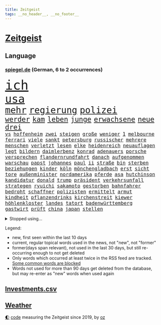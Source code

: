 ```yaml
---
title: Zeitgeist
tags: __no_header__, __no_footer__
---
```


# [Zeitgeist](https://oliz.io/zeitgeist/)

## Language

<h3><a href="https://www.spiegel.de" target="_blank">spiegel.de</a> (German, 6 to 2 occurrences)</h3>
<p style="font-family:monospace">
<span style="font-size:32pt"><a href="news_links.html#ich" class="current">ich</a></span>
<br>
<span style="font-size:27pt"><a href="news_links.html#usa" class="current">usa</a></span>
<br>
<span style="font-size:22pt"><a href="news_links.html#mehr" class="current">mehr</a></span>
<span style="font-size:22pt"><a href="news_links.html#regierung" class="current">regierung</a></span>
<span style="font-size:22pt"><a href="news_links.html#polizei" class="current">polizei</a></span>
<br>
<span style="font-size:17pt"><a href="news_links.html#werder" class="current">werder</a></span>
<span style="font-size:17pt"><a href="news_links.html#kam" class="current">kam</a></span>
<span style="font-size:17pt"><a href="news_links.html#leben" class="current">leben</a></span>
<span style="font-size:17pt"><a href="news_links.html#junge" class="current">junge</a></span>
<span style="font-size:17pt"><a href="news_links.html#erwachsene" class="current">erwachsene</a></span>
<span style="font-size:17pt"><a href="news_links.html#neue" class="current">neue</a></span>
<span style="font-size:17pt"><a href="news_links.html#drei" class="current">drei</a></span>
<br>
<span style="font-size:12pt"><a href="news_links.html#vs" class="current">vs</a></span>
<span style="font-size:12pt"><a href="news_links.html#hoffenheim" class="current">hoffenheim</a></span>
<span style="font-size:12pt"><a href="news_links.html#zwei" class="current">zwei</a></span>
<span style="font-size:12pt"><a href="news_links.html#steigen" class="current">steigen</a></span>
<span style="font-size:12pt"><a href="news_links.html#große" class="current">große</a></span>
<span style="font-size:12pt"><a href="news_links.html#weniger" class="current">weniger</a></span>
<span style="font-size:12pt"><a href="news_links.html#1" class="current">1</a></span>
<span style="font-size:12pt"><a href="news_links.html#melbourne" class="current">melbourne</a></span>
<span style="font-size:12pt"><a href="news_links.html#ferrari" class="current">ferrari</a></span>
<span style="font-size:12pt"><a href="news_links.html#viele" class="current">viele</a></span>
<span style="font-size:12pt"><a href="news_links.html#sankt" class="current">sankt</a></span>
<span style="font-size:12pt"><a href="news_links.html#petersburg" class="current">petersburg</a></span>
<span style="font-size:12pt"><a href="news_links.html#russischer" class="current">russischer</a></span>
<span style="font-size:12pt"><a href="news_links.html#mehrere" class="current">mehrere</a></span>
<span style="font-size:12pt"><a href="news_links.html#menschen" class="current">menschen</a></span>
<span style="font-size:12pt"><a href="news_links.html#verletzt" class="current">verletzt</a></span>
<span style="font-size:12pt"><a href="news_links.html#lesen" class="current">lesen</a></span>
<span style="font-size:12pt"><a href="news_links.html#elke" class="current">elke</a></span>
<span style="font-size:12pt"><a href="news_links.html#heidenreich" class="current">heidenreich</a></span>
<span style="font-size:12pt"><a href="news_links.html#neuauflagen" class="new">neuauflagen</a></span>
<span style="font-size:12pt"><a href="news_links.html#legt" class="current">legt</a></span>
<span style="font-size:12pt"><a href="news_links.html#bildern" class="current">bildern</a></span>
<span style="font-size:12pt"><a href="news_links.html#daimlerbenz" class="new">daimlerbenz</a></span>
<span style="font-size:12pt"><a href="news_links.html#konrad" class="new">konrad</a></span>
<span style="font-size:12pt"><a href="news_links.html#adenauers" class="new">adenauers</a></span>
<span style="font-size:12pt"><a href="news_links.html#porsche" class="current">porsche</a></span>
<span style="font-size:12pt"><a href="news_links.html#versprechen" class="current">versprechen</a></span>
<span style="font-size:12pt"><a href="news_links.html#flandernrundfahrt" class="new">flandernrundfahrt</a></span>
<span style="font-size:12pt"><a href="news_links.html#danach" class="current">danach</a></span>
<span style="font-size:12pt"><a href="news_links.html#aufgenommen" class="current">aufgenommen</a></span>
<span style="font-size:12pt"><a href="news_links.html#warschau" class="current">warschau</a></span>
<span style="font-size:12pt"><a href="news_links.html#papst" class="current">papst</a></span>
<span style="font-size:12pt"><a href="news_links.html#johannes" class="current">johannes</a></span>
<span style="font-size:12pt"><a href="news_links.html#paul" class="current">paul</a></span>
<span style="font-size:12pt"><a href="news_links.html#ii" class="current">ii</a></span>
<span style="font-size:12pt"><a href="news_links.html#straße" class="current">straße</a></span>
<span style="font-size:12pt"><a href="news_links.html#bin" class="current">bin</a></span>
<span style="font-size:12pt"><a href="news_links.html#sterben" class="current">sterben</a></span>
<span style="font-size:12pt"><a href="news_links.html#beziehungen" class="current">beziehungen</a></span>
<span style="font-size:12pt"><a href="news_links.html#kinder" class="current">kinder</a></span>
<span style="font-size:12pt"><a href="news_links.html#köln" class="current">köln</a></span>
<span style="font-size:12pt"><a href="news_links.html#mönchengladbach" class="current">mönchengladbach</a></span>
<span style="font-size:12pt"><a href="news_links.html#erst" class="current">erst</a></span>
<span style="font-size:12pt"><a href="news_links.html#sicht" class="current">sicht</a></span>
<span style="font-size:12pt"><a href="news_links.html#tore" class="current">tore</a></span>
<span style="font-size:12pt"><a href="news_links.html#außenminister" class="current">außenminister</a></span>
<span style="font-size:12pt"><a href="news_links.html#nordamerika" class="current">nordamerika</a></span>
<span style="font-size:12pt"><a href="news_links.html#pferde" class="current">pferde</a></span>
<span style="font-size:12pt"><a href="news_links.html#asa" class="new">asa</a></span>
<span style="font-size:12pt"><a href="news_links.html#hutchinson" class="new">hutchinson</a></span>
<span style="font-size:12pt"><a href="news_links.html#kandidatur" class="current">kandidatur</a></span>
<span style="font-size:12pt"><a href="news_links.html#donald" class="current">donald</a></span>
<span style="font-size:12pt"><a href="news_links.html#trump" class="current">trump</a></span>
<span style="font-size:12pt"><a href="news_links.html#präsident" class="current">präsident</a></span>
<span style="font-size:12pt"><a href="news_links.html#verkehrsunfall" class="current">verkehrsunfall</a></span>
<span style="font-size:12pt"><a href="news_links.html#strategen" class="current">strategen</a></span>
<span style="font-size:12pt"><a href="news_links.html#ryuichi" class="new">ryuichi</a></span>
<span style="font-size:12pt"><a href="news_links.html#sakamoto" class="new">sakamoto</a></span>
<span style="font-size:12pt"><a href="news_links.html#gestorben" class="current">gestorben</a></span>
<span style="font-size:12pt"><a href="news_links.html#bahnfahrer" class="new">bahnfahrer</a></span>
<span style="font-size:12pt"><a href="news_links.html#bedroht" class="current">bedroht</a></span>
<span style="font-size:12pt"><a href="news_links.html#schaffner" class="new">schaffner</a></span>
<span style="font-size:12pt"><a href="news_links.html#polizisten" class="current">polizisten</a></span>
<span style="font-size:12pt"><a href="news_links.html#ermittelt" class="current">ermittelt</a></span>
<span style="font-size:12pt"><a href="news_links.html#armut" class="current">armut</a></span>
<span style="font-size:12pt"><a href="news_links.html#kindheit" class="current">kindheit</a></span>
<span style="font-size:12pt"><a href="news_links.html#pflanzendrinks" class="new">pflanzendrinks</a></span>
<span style="font-size:12pt"><a href="news_links.html#kirchenstreit" class="new">kirchenstreit</a></span>
<span style="font-size:12pt"><a href="news_links.html#kiewer" class="current">kiewer</a></span>
<span style="font-size:12pt"><a href="news_links.html#höhlenkloster" class="new">höhlenkloster</a></span>
<span style="font-size:12pt"><a href="news_links.html#landes" class="current">landes</a></span>
<span style="font-size:12pt"><a href="news_links.html#tatort" class="current">tatort</a></span>
<span style="font-size:12pt"><a href="news_links.html#badenwürttemberg" class="current">badenwürttemberg</a></span>
<span style="font-size:12pt"><a href="news_links.html#gastwirt" class="new">gastwirt</a></span>
<span style="font-size:12pt"><a href="news_links.html#prüft" class="current">prüft</a></span>
<span style="font-size:12pt"><a href="news_links.html#china" class="current">china</a></span>
<span style="font-size:12pt"><a href="news_links.html#japan" class="current">japan</a></span>
<span style="font-size:12pt"><a href="news_links.html#stellen" class="current">stellen</a></span>
</p>
<details>
<summary>Stopped using...</summary>
<p class="former" style="font-size:12pt">
myanmar(892) coronamaßnahmen(891) diktator(891) einwohner(891) gemeinden(891) nazis(891) terroristen(891) apple(890) fbi(890) gerechtigkeit(890) höher(890) gerüchte(889) planeten(889) präsidentschaftswahl(889) öfter(889) bayerische(888) bewerber(888) legendären(888) reiche(888) unerwartet(888) verriet(888) abstimmen(887) einführen(887) fahrzeuge(887) kontrolliert(887) maskenpflicht(887) november(887) polens(887) privaten(887) san(886) verdient(886) bmw(885) fdpchef(885) maß(885) niederländische(885) ringt(885) schlug(885) termin(885) verkündet(885) big(884) diplomaten(884) entdeckung(884) halle(884) herzogin(884) kamera(884) miteinander(884) nigeria(884) niveau(884) standort(884) bedeuten(883) kandidaten(883) rettet(883) selben(883) fahrt(882) gastgeber(882) herbst(882) joachim(882) kochen(882) reißt(882) berufung(881) gestoßen(881) jörg(881) lebte(881) premiere(881) schmidt(881) senken(881) verhängen(881) warf(881) wären(881) sendet(880) wofür(880) csuchef(879) sichergestellt(879) verkaufen(879) einreisen(878) park(878) wende(878) dementiert(877) flüchtlingen(877) null(877) potsdam(877) tödlich(877) bedeutung(876) meinem(876) stadion(876) amnesty(875) voraus(875) befreien(874) produzieren(874) veranstalter(874) feld(873) form(873) zerstören(873) distanziert(872) gefangene(872) meinen(872) tragödie(872) verbände(872) vieles(871) vorstellen(871) dich(870) spanische(870) teenager(870) aufarbeitung(869) bewegen(869) erlebte(869) extremen(869) mehrerer(869) echten(868) einiger(868) gestürzt(868) abgelehnt(866) dran(865) vorne(865) bob(864) drogen(863) enttäuschung(863) müsste(863) beitrag(862) warm(862) iphone(860) popstar(860) automatisch(859) bester(859) cduchef(859) entschuldigung(859) steffen(858) flagge(857) bundesnetzagentur(854) präsenz(854) hinweis(853) 36(852) solchen(850) uhaft(849) einkommen(845) erhöhen(843) ursprünglich(840) weltmeisterschaft(835) ausgetragen(828) leiter(809) westliche(781) milliardär(776) währung(774) fotografiert(769) verlusten(754) bewirbt(709) zwischenfall(695) stoltenberg(688) fußballstar(686) finanziert(685) holz(677) militärische(677) schwerste(660) spiegelreporter(646) eröffnung(634) seither(630) volk(630) kümmern(627) wenigsten(626) drohenden(623) inflationsrate(622) rechtens(612) australischen(607) ralf(603) bedankt(602) ermordung(599) flut(596) landsleute(595) ausgefallen(592) 120(588) inszenieren(587) gesund(586) dörfer(579) erkrankte(577) 400000(575) ali(574) gestern(573) anlage(564) verstecken(564) schlafen(561) illegaler(556) wirtschaftskrise(555) 2025(553) kalten(550) 73(549) teamkollege(543) schnelles(537) abhängigkeit(528) bekräftigt(526) kurze(521) ruhestand(519) verschlechtert(515) verständigt(514) parlamentarier(513) sprecherin(508) eingefroren(505) weißer(505) abu(504) feiertag(504) rhein(504) ungewöhnliche(498) euländer(496) fahndet(494) generationen(488) tödlichem(487) nutzung(486) eindringlichen(484) summen(484) rande(482) 77(478) trip(478) laura(475) energiekonzern(471) einfacher(468) waffenruhe(465) brennt(460) einzig(447) bronze(444) ersatz(443) propaganda(442) gefechte(441) waffenlieferungen(441) zerstörung(440) g7staaten(439) influencerin(436) ben(435) sanitäter(435) ansprüche(434) flugzeugen(432) hinzu(432) ring(428) überwachung(428) vettel(426) untergang(424) vorm(423) berichteten(422) wandern(422) bonn(421) 2002(417) wagt(415) albert(411) klitschko(409) journalismus(406) einheiten(404) betreibt(395) verwaltung(395) 350(394) 40000(391) silber(389) sitz(387) fortsetzen(383) gestärkt(382) schildern(378) ukrainenews(376) vorab(376) verspätet(372) rekordtief(363) ungewiss(361) hochschule(360) töchter(360) söhne(357) raser(353) messerattacke(352) sexismus(351) starkes(350) dicke(346) überlebenden(346) g20(345) spekulationen(343) tankrabatt(343) abgrund(341) fußballweltmeisterschaft(341) täters(337) g7(336) ertrinken(334) gearbeitet(328) einsetzt(324) usdollar(322) hammer(321) regieren(320) bayreuth(316) fahrräder(314) halt(314) verdrängen(309) fragwürdige(308) el(307) trocken(306) momentan(303) harter(302) ereignete(300) klimakatastrophe(300) r(300) mobbing(299) empfindet(298) lngterminal(298) carlo(296) demonstrierende(296) zumutung(295) debattiert(293) verklagen(293) zeremonie(292) heimspiel(291) kaiserslautern(290) französischer(286) tiefer(286) belegt(284) dfbpokals(284) laufender(284) save(284) dokument(283) exmann(283) kaffee(282) kapazitäten(281) 54(275) hast(274) bewiesen(273) geschrumpft(273) maschine(273) bestimmter(272) uniper(271) attraktiver(270) zwillinge(270) internationales(267) unentschieden(266) möbel(265) dokumentation(263) energieversorger(263) plädieren(262) alzheimer(261) neustart(261) setzten(260) fünfmal(257) bruttoinlandsprodukt(256) bleibe(255) instrument(255) kampagne(255) genauer(254) golfstaat(254) heim(254) bundeskartellamt(253) davis(253) uneins(253) verteilen(253) geschichtenewsletter(252) islamische(251) bemerkenswert(250) festgenommene(250) stören(249) medizinische(247) diente(246) berlinneukölln(245) trendwende(245) gestrandete(244) koffer(244) bond(243) grundstück(243) saale(243) fasst(240) pipeline(240) solches(239) verleihung(239) umweltschützer(238) ältesten(237) flugzeugbauer(236) victoria(236) linien(233) korrekt(232) tim(232) schönheitsideale(230) kilowattstunde(227) üppige(227) waffensysteme(226) children(225) tode(225) zweitgrößte(225) protestbewegung(224) feierabend(223) lokalen(222) volksheld(222) erhielten(221) island(221) flüsse(220) technisch(220) gelohnt(219) 14jährige(218) nebenwirkungen(217) raketenangriffen(217) durchzusetzen(215) terminal(215) nation(214) selbstbewusstsein(214) komplikationen(213) parken(213) zahlte(213) twitteraccount(212) geistlichen(210) porträt(209) tarife(209) beworben(207) oleksij(206) rot(206) achtziger(204) klappen(202) marken(202) 19jähriger(201) aufsicht(201) missverständnis(200) regenfällen(200) telekom(200) ausliefern(198) geprallt(198) oppositionschef(198) goldener(197) bundesarbeitsgericht(196) schmuck(196) autobiografie(195) gefährdung(195) intrigen(195) trauma(195) ökologisch(195) bundesbank(193) eben(193) farben(193) überreste(193) behindert(192) rihanna(192) satellitenbilder(192) zurückkehren(192) zuschuss(191) bonus(190) rutschen(190) chefredakteurin(189) durchgang(189) unionsfraktion(189) verhaltens(189) bewusstlos(185) piste(185) preisgekrönte(185) radfahrerin(185) recherche(183) bauart(182) kriminalität(182) nutzern(182) polizeichef(182) rechtsradikale(182) entkam(181) geburtenrate(181) harmonie(180) tarifstreit(180) ansonsten(179) besessen(179) zuzug(179) ausgenutzt(178) sportlerin(178) wüste(178) 2050(177) nationalsozialismus(177) wintershall(177) gaspreisbremse(176) ndr(176) fortschrittlich(175) oregon(174) quer(173) vegane(173) branchen(172) ernüchternd(172) makejew(172) psychologin(172) unternehmensberatung(172) defizite(171) hingerichtet(171) machtwechsel(171) bootsunglück(170) hessischen(170) ehrung(169) rekordhalter(169) sohnes(169) sprangen(169) windsor(169) zusage(169) abwahl(168) lahmzulegen(168) dreieinhalb(167) finanzämter(166) kurswechsel(166) hergestellt(165) symbole(165) vereine(164) verfängt(164) phoenix(163) vergnügen(163) müht(162) steven(162) teamkollegen(162) piqué(160) soldatin(160) tunesien(160) daniela(159) flüssigerdgas(159) opel(159) raketenangriffe(159) zweifeln(159) belege(158) iocpräsident(158) hungersnot(157) immunsystem(157) überraschte(157) 3500(156) direktor(156) ukrainefeldzug(155) unovollversammlung(155) urteilt(155) zusammengestoßen(155) parolen(154) überbringen(153) übergewicht(153) erzielen(152) tendenz(152) 23jährige(151) ausgegeben(151) geiger(151) kaltluft(151) kurdische(151) wumms(151) ecken(150) rasanter(150) verachtung(150) desinformation(149) weltbank(149) anerkannt(148) dominik(148) faschistischen(148) streits(147) bereichen(146) deckel(146) osterinsel(146) natogeneralsekretär(145) schweben(145) energiepreisbremse(144) gerechte(144) mats(144) teenagerin(144) unverständnis(144) absolviert(143) emanzipation(142) mullahregime(142) daei(141) minsk(140) unternommen(140) höchststrafe(139) tankstellen(139) abgefeuert(138) schulterschluss(138) topspieler(138) gewehrt(137) hot(137) jemanden(137) spannende(137) gegessen(136) katholischer(136) neudelhi(136) schlachtfeld(136) tottenham(136) wiederholung(136) year(136) befragung(135) erleichterung(135) harrt(135) hilton(134) nächtlichen(134) sinnlos(134) titelfavorit(134) uskonzern(134) boulevardzeitung(133) fassungslosigkeit(132) gestohlenen(132) limit(132) orden(132) steuert(132) versichert(132) ceo(130) gefälscht(130) kerzen(130) loben(130) tieres(130) mitarbeitern(129) schmid(129) leidenschaft(128) sibirien(128) säge(128) zubereitet(128) korruptionsskandal(127) billigt(126) del(126) rücktrittsankündigung(126) ulm(126) zugeständnisse(125) as(124) volkswirtschaft(124) schossen(123) spielzeug(122) besserer(121) meiden(121) verbannen(121) ausharren(120) frühstück(120) korruptionsprozess(120) kostenloses(120) grenzregion(119) miles(119) museums(119) südafrikas(119) dhabi(118) sozialamt(118) bowie(117) chinesisches(117) diktators(116) hexen(116) profit(116) staates(116) stellenabbau(116) stimmten(116) verschicken(116) verunsichert(116) itamar(115) liberale(115) basf(114) nordkoreanische(114) umsatzeinbruch(114) neuartigen(113) abbauen(112) angestoßen(112) prophezeit(112) skispringen(112) straßenblockaden(112) charme(111) maren(111) skispringerin(111) süß(111) zukommt(111) chefposten(110) gedroht(110) ohr(110) winterpause(110) hirn(109) protestierende(109) traunstein(109) mediathek(108) nevada(108) exemplare(107) pakistanischen(107) sieges(107) tribüne(107) unterschriften(107) dea(106) pasta(106) prangt(106) schädel(106) winterschlaf(106) gewöhnt(105) bewaffneter(104) bosch(104) erdgasförderung(104) ließe(104) lieder(103) militärpräsenz(103) mitreden(103) segler(103) verdoppeln(102) frontal(101) game(101) kunstwerk(101) nachgegangen(101) prorussische(101) raketentest(101) wagnergruppe(101) bräuchten(100) gegenentwurf(100) linus(100) saarlouis(100) todesurteil(100) reste(98) ökotest(98) angriffskrieges(97) landeshauptstadt(97) oman(97) banker(96) eisige(96) leeren(96) madonna(96) spielmacher(96) bewaffneten(95) goldenen(95) labor(95) persönlichkeit(95) regierende(95) siebte(95) terrorisiert(95) toyota(95) emails(94) nordirlandprotokoll(94) leopardpanzern(93) naturschützer(93) akzeptanz(92) sangen(92) befindlichkeiten(91) cook(91) ferner(91) klimabericht(91) mac(91) paartherapeuten(91) römer(91) unmöglich(91) verschanzen(91) asylbewerber(90) erdbebens(90) erhob(90) erwürgt(90) hernández(90) sattel(90) steuerzahlerbund(90) geringen(89) gespült(89) labern(89) streitkräften(89) treffers(89) ungewöhnlicher(89) kombination(88) negativrekord(88) rassismusvorwurf(88) rächt(88) tumor(88) vizeweltmeister(88) wahren(88) ähnlicher(88) aufgelöst(87) biograf(87) fynn(87) geschützten(87) getränke(87) kanäle(87) kliemann(87) maier(87) prämie(87) 170000(86) abschieben(86) absolut(86) bukele(86) escooter(86) gebrannt(86) milliardensubventionen(86) nayib(86) parlamentsausschuss(86) preisbremsen(86) salvador(86) trieb(86) vätern(86) wunderbare(86) filzskandal(85) illerkirchberg(85) missbrauchte(85) oberhof(85) rammt(85) strukturelle(85) umziehen(85) unterbrechen(85) herzop(84) millionenpublikum(84) pfarrer(84) regierungsbündnis(84) schlapp(84) sicherungsverwahrung(84) armbruster(83) autobahnbau(83) autopilot(83) bands(83) hecking(83) nathalie(83) sanktionsumgehung(83) 70000(82) angehören(82) kundgebung(82) raucher(82) thessaloniki(82) verschütteten(82) wegfall(82) co2speicher(81) drangen(81) brettspiele(80) fremden(80) gasspeichern(80) nina(80) pionier(80) verwirklichen(80) down(79) einwanderer(79) mindern(79) notprogramm(79) vorlegen(79) abgefangen(78) annahme(78) cold(78) grundlegenden(78) mexikostadt(78) mitgliedsländer(78) revolutionswächter(78) strikten(78) unerwarteter(78) winterwetter(78) auswärtiges(77) hungern(77) rechtmäßigkeit(77) satzung(77) zuschläge(77) biennale(76) ganzer(76) kuratiert(76) quote(76) raumkapsel(76) sagten(76) untersuchungsbericht(76) venedig(76) vorweg(76) wilde(76) brustkrebs(75) feldern(75) frost(75) pillen(75) senatorin(75) öffentlichkeitswirksam(75) auflage(74) lecker(74) todesliste(74) afdpolitikerin(73) arbeitszeiten(73) besserung(73) bußgeld(73) geeilt(73) tiefgarage(73) zankt(73) derbe(72) krebstherapie(72) rechtsextremisten(72) zufriedener(72) autoritäre(71) bass(71) festivals(71) gebühren(71) gängige(71) häftlinge(71) mitsamt(71) niederbayern(71) schilderte(71) sojuskapsel(71) theaterleiter(71) verharmlosung(71) genehmigungen(70) nhl(70) filmfestival(69) möglichem(69) politikers(69) unterstütze(69) abgewickelt(68) abschlussdokument(68) lüdenscheid(68) saßen(68) benfica(67) eigenlob(67) höhen(67) akute(66) patientenschützer(66) wolodymir(66) zwischenbilanz(66) christdemokraten(65) häuslicher(65) ludwigshafen(65) relativiert(65) tauchern(65) berufungsverfahren(64) fahrzeugen(64) fleischwolf(64) foster(64) geförderte(64) geschwister(64) granate(64) großraum(64) kandidatin(64) bolivien(63) coronatestpflicht(63) einsatzbereit(63) lautstarker(63) neumünster(63) autobahnbrücke(62) deutschsprachigen(62) graf(62) lügenmärchen(62) sammlung(62) seeler(62) stiehlt(62) 2005(61) cambridge(61) süditalien(61) wohlstand(61) basketballprofi(60) griechen(60) juan(60) werft(60) beendigung(59) chinese(59) schiene(59) fehlendes(58) wellinger(58) behördenangaben(57) bewahren(57) demokratisch(57) 250000(56) anteilnahme(56) bildungsungerechtigkeit(56) euabgeordneter(56) gesichtet(56) jungstar(56) kommender(56) minderjährigen(56) türmt(56) verschärfte(56) abgesichert(55) abzukassieren(55) airbnb(55) allheilmittel(55) bänke(55) franco(55) ruhm(55) sag(55) zeitplan(55) 34jährige(54) 365(54) arbeitslosenquote(54) wikipedia(54) babysitter(53) dunkler(53) ebikes(53) einbrechen(53) energieträger(53) umarmen(53) verkehrssicherheit(53) galaxien(52) gemessen(52) romeo(52) ärgerte(52) bundespolitische(51) früherem(51) härteste(51) leopard(51) schild(51) spdregierungschefin(51) sprüche(51) technologie(51) bestechungsskandal(50) gesammelt(50) koks(50) langläuferinnen(50) neureuther(50) revanchiert(50) schreckschusswaffen(50) sensationell(50) antisemitischer(49) kuriosen(49) repariert(49) trieben(49) wmgeneralprobe(49) überdenken(49) beschwört(48) mitschüler(48) mordverdachts(48) kassierte(47) kleider(47) konto(47) vorwerfen(47) 425(46) automarkt(46) fehlerhaft(46) gastauftritt(46) gefühlt(46) geldtransporter(46) hitlergruß(46) pantera(46) winterstürme(46) antritt(45) bowl(45) festspiele(45) gestörte(45) olympiadritte(45) passagen(45) platzverweis(45) queensland(45) vertraut(45) windenergieausbau(45) zaubertor(45) zurückgelassen(45) 1990(44) drittländer(44) formieren(44) hockeynationalmannschaft(44) mccartney(44) nicolas(44) südsudan(44) batteriewerk(43) durchschnittliche(43) katastrophalen(43) polarisieren(43) shakira(43) soße(43) antonio(42) exkommandeur(42) teich(42) verletzungspause(42) anja(41) draisaitl(41) fluchtroute(41) kürzen(41) leopardlieferung(41) sandsäcken(41) webb(41) zurückgreifen(41) eigentum(40) schneeregen(40) theorien(40) versteht(40) 22jährigen(39) aufsichtsbehörde(39) grundsteuer(39) only(39) robust(39) vermittlerrolle(39) bandenkriminalität(38) erden(38) freistaat(38) jubiläum(38) klammert(38) ohrfeige(38) schönheitswettbewerb(38) angestiegen(37) durchfahrt(37) elektrischen(37) hansgeorg(37) insekten(37) intendantin(37) maaßen(37) murray(37) nötigung(37) state(37) vorzubereiten(37) wmsilber(37) abgelehnte(36) bekomme(36) highlight(36) lahmgelegt(36) stoppte(36) zulasten(36) ausgeraubt(35) beschwerte(35) demut(35) jahrelangem(35) oberstaatsanwalt(35) ostdeutsche(35) portland(35) spiegelredakteurin(35) sportverein(35) césar(34) gramm(34) kürze(34) wunden(34) favoritin(33) friedliche(33) kriegsgerät(33) stellvertretende(33) symbolische(33) wasserspeicher(33) gestiegener(32) hildburghausen(32) lebendig(32) rüffel(32) schöpfer(32) 18000(31) allergiker(31) felipe(31) hinzugefügt(31) kriegsbeginns(31) marius(31) witwe(31) zögerlichkeit(31) aussuchen(30) geklauten(30) helsinki(30) kassenpatienten(30) transparente(30) werdende(30) zögern(30) himbeeren(29) leihmutterschaft(29) nachdruck(29) wandlung(29) 65jährigen(28) amazonasregenwald(28) aufzubewahren(28) behielt(28) brokstedt(28) eon(28) pausen(28) streitfrage(28) tool(28) uefa(28) verschleppte(28) attackieren(27) ausdauernd(27) aussetzung(27) ertrank(27) gewinnern(27) ibrahim(27) schlafzimmer(27) bessert(26) paypal(26) veraltet(26) bip(25) co₂zertifikate(25) durchziehen(25) gewisser(25) taugen(25) umgerechnet(25) weitestgehend(25) 1600(24) drückt(24) herrmanns(24) wegner(24) angegeben(23) eisgrenze(23) magen(23) propagandashow(23) schiffsunglück(23) skiwm(23) startabkommen(23) aktionären(22) battle(22) kiwerkzeuge(22) kriegsjahr(22) nadia(22) nordwesten(22) pflegebedürftige(22) solutions(22) therapie(22) verkehrsverbünde(22) arbeitnehmervertreter(21) beanstandet(21) horrend(21) pflichtdienst(21) reschke(21) teilnehmende(21) unterbinden(21) vergriffen(21) anstehenden(20) erklärungsnöte(20) halbmond(20) kletterte(20) konsens(20) leidenschaftlicher(20) panzerbataillon(20) renommierten(20) scheiße(20) vernichtenden(20) abtransportiert(19) aufgerüstet(19) geredet(19) greifswald(19) nachbeben(19) überaus(19) einschränkung(18) geschnappt(18) kanälen(18) luftwaffenstützpunkt(18) müttern(18) reuter(18) schwindel(18) spitzendiplomaten(18) vereinfachen(18) wmgold(18) fünfstöckigen(17) geborene(17) nbageschichte(17) offenzulegen(17) politikwissenschaftler(17) potenzial(17) auswendig(16) clippers(16) emblem(16) grafiken(16) michigan(16) plattner(16) rotgrünrot(16) sondierungsgespräche(16) amalia(15) beraubt(15) olympiasieg(15) ratlos(15) schwarm(15) erleuchtet(14) rezension(14) schwindet(14) teilerfolg(14) antisemiten(13) brände(13) bunker(13) kiewbesuch(13) schnittmengen(13) schätzings(13) tennisprofi(13) university(13) verhungert(13) arbeitgeberverband(12) augsburger(12) belügen(12) hautfarbe(12) hermann(12) markanten(12) medaillenhoffnung(12) music(12) popsuperstar(12) sondierungen(12) weitergegeben(12) claire(11) dsv(11) profiling(11) racial(11) spdmitglied(11) verletzungssorgen(11) weitreichenden(11)
</p>
</details>
<p>Legend:
<ul>
<li><span class="new">new</span>, first seen within the last 10 days</li>
<li><span class="current">current</span>, regular topical words used in the news, not "new", not "former"</li>
<li><span class="former">former(days span relevant)</span>, not used in the last 30 days, but still re-occurring enough to not get deleted</li>
<li>Only words which occurred at least twice in the RSS feed are tracked. <a href="language/filters.py">Some common words are blocked</a></li>
<li>Words not used for more than 90 days get deleted from the database, but may re-enter as "new" words when used again</li>
</ul>
</p>

## [Investments](investments.html)[.csv](investments.csv)

## [Weather](weather.html)

<footer>
<a href="javascript:toggleTheme()" class="nav">🌓</a>
<a href="https://github.com/ooz/zeitgeist">code</a> measuring the Zeitgeist since 2019, by <a href="https://oliz.io">oz</a>
</footer>
